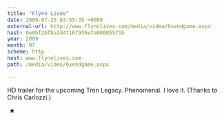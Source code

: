 ```yaml
---
title: "Flynn Lives"
date: 2009-07-25 03:55:35 +0000
external-url: http://www.flynnlives.com/media/video/0xendgame.aspx
hash: 0e8bf2bfba2d4f167936e7a08085571b
year: 2009
month: 07
scheme: http
host: www.flynnlives.com
path: /media/video/0xendgame.aspx

---
```


HD trailer for the upcoming Tron Legacy. Phenomenal. I love it. (Thanks to Chris Carlozzi.)



 ★ 

